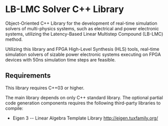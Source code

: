 # LB-LMC Solver C++ Library

Object-Oriented C++ Library for the development of real-time simulation solvers of multi-physics systems, such as electrical and power electronic systems, utilizing the Latency-Based Linear Multistep Compound (LB-LMC) method.

Utilizing this library and FPGA High-Level Synthesis (HLS) tools, real-time simulation solvers of sizable power electronic systems executing on FPGA devices with 50ns simulation time steps are feasible.

## Requirements

This library requires C++03 or higher.

The main library depends on only C++ standard library.  The optional partial code generation components requires the following third-party libraries to compile:
  * Eigen 3 -- Linear Algebra Template Library http://eigen.tuxfamily.org/

